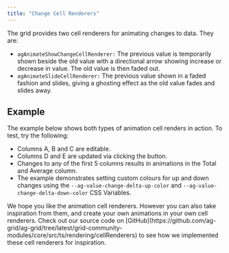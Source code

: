 ```yaml
---
title: "Change Cell Renderers"
---
```


The grid provides two cell renderers for animating changes to data. They are:

- `agAnimateShowChangeCellRenderer:` The previous value is temporarily shown beside the old value with a directional arrow showing increase or decrease in value. The old value is then faded out.
- `agAnimateSlideCellRenderer:` The previous value shown in a faded fashion and slides, giving a ghosting effect as the old value fades and slides away.

## Example

The example below shows both types of animation cell renders in action. To test, try the following:

- Columns A, B and C are editable.
- Columns D and E are updated via clicking the button.
- Changes to any of the first 5 columns results in animations in the Total and Average column.
- The example demonstrates setting custom colours for up and down changes using the `--ag-value-change-delta-up-color` and `--ag-value-change-delta-down-color` CSS Variables.

<grid-example title='Animation Renderers' name='animation-renderers' type='generated' options='{ "exampleHeight": 530 }'></grid-example>

<note>
We hope you like the animation cell renderers. However you can also take inspiration from them, and create your own animations in your own cell renderers. Check out our source code on [GitHub](https://github.com/ag-grid/ag-grid/tree/latest/grid-community-modules/core/src/ts/rendering/cellRenderers) to see how we implemented these cell renderers for inspiration.
</note>
